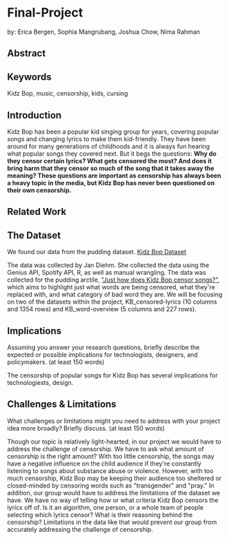 # Final-Project
by: Erica Bergen, Sophia Mangrubang, Joshua Chow, Nima Rahman

## Abstract

## Keywords

Kidz Bop, music, censorship, kids, cursing

## Introduction

Kidz Bop has been a popular kid singing group for years, covering popular songs and changing lyrics to make them kid-friendly. They have been around for many generations of childhoods and it is always fun hearing what popular songs they covered next. But it begs the questions: **Why do they censor certain lyrics? What gets censored the most? And does it bring harm that they censor so much of the song that it takes away the meaning? These questions are important as censorship has always been a heavy topic in the media, but Kidz Bop has never been questioned on their own censorship.**

## Related Work

## The Dataset

We found our data from the pudding dataset.
[Kidz Bop Dataset](https://github.com/the-pudding/data/tree/master/kidz-bop)

The data was collected by Jan Diehm. She collected the data using the Genius API, Spotify API, R, as well as manual wrangling. The data was collected for the pudding arctile, ["Just how does Kidz Bop censor songs?"](https://pudding.cool/2020/04/kidz-bop/), which aims to highlight just what words are being censored, what they're replaced with, and what category of bad word they are. We will be focusing on two of the datasets within the project, KB_censored-lyrics (10 columns and 1354 rows) and KB_word-overview (5 columns and 227 rows).

## Implications
>
Assuming you answer your research questions, briefly describe the expected or possible implications for technologists, designers, and policymakers. (at least 150 words)

The censorship of popular songs for Kidz Bop has several implications for technologiests, design.


## Challenges & Limitations

What challenges or limitations might you need to address with your project idea more broadly? Briefly discuss. (at least 150 words)

Though our topic is relatively light-hearted, in our project we would have to address the challenge of censorship. We have to ask what amount of censorship is the right amount? With too little censorship, the songs may have a negative influence on the child audience if they're constantly listening to songs about substance abuse or violence. However, with too much censorship, Kidz Bop may be keeping their audience too sheltered or closed-minded by censoring words such as "transgender" and "pray." In addition, our group would have to address the limitations of the dataset we have. We have no way of telling how or what criteria Kidz Bop censors the lyrics off of. Is it an algorithm, one person, or a whole team of people selecting which lyrics censor? What is their reasoning behind the censorship? Limitations in the data like that would prevent our group from accurately addressing the challenge of censorship.